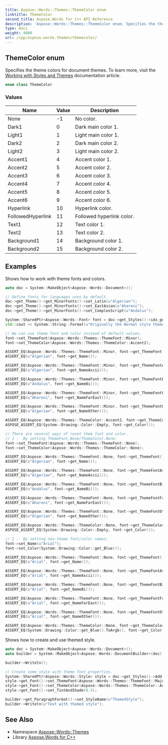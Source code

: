 ```yaml
---
title: Aspose::Words::Themes::ThemeColor enum
linktitle: ThemeColor
second_title: Aspose.Words for C++ API Reference
description: 'Aspose::Words::Themes::ThemeColor enum. Specifies the theme colors for document themes. To learn more, visit the  documentation article in C++.'
type: docs
weight: 4000
url: /cpp/aspose.words.themes/themecolor/
---
```

## ThemeColor enum


Specifies the theme colors for document themes. To learn more, visit the [Working with Styles and Themes](https://docs.aspose.com/words/cpp/working-with-styles-and-themes/) documentation article.

```cpp
enum class ThemeColor
```

### Values

| Name | Value | Description |
| --- | --- | --- |
| None | -1 | No color. |
| Dark1 | 0 | Dark main color 1. |
| Light1 | 1 | Light main color 1. |
| Dark2 | 2 | Dark main color 2. |
| Light2 | 3 | Light main color 2. |
| Accent1 | 4 | Accent color 1. |
| Accent2 | 5 | Accent color 2. |
| Accent3 | 6 | Accent color 3. |
| Accent4 | 7 | Accent color 4. |
| Accent5 | 8 | Accent color 5. |
| Accent6 | 9 | Accent color 6. |
| Hyperlink | 10 | Hyperlink color. |
| FollowedHyperlink | 11 | Followed hyperlink color. |
| Text1 | 12 | Text color 1. |
| Text2 | 13 | Text color 2. |
| Background1 | 14 | Background color 1. |
| Background2 | 15 | Background color 2. |


## Examples



Shows how to work with theme fonts and colors. 
```cpp
auto doc = System::MakeObject<Aspose::Words::Document>();

// Define fonts for languages uses by default.
doc->get_Theme()->get_MinorFonts()->set_Latin(u"Algerian");
doc->get_Theme()->get_MinorFonts()->set_EastAsian(u"Aharoni");
doc->get_Theme()->get_MinorFonts()->set_ComplexScript(u"Andalus");

System::SharedPtr<Aspose::Words::Font> font = doc->get_Styles()->idx_get(u"Normal")->get_Font();
std::cout << System::String::Format(u"Originally the Normal style theme color is: {0} and RGB color is: {1}\n", font->get_ThemeColor(), font->get_Color()) << std::endl;

// We can use theme font and color instead of default values.
font->set_ThemeFont(Aspose::Words::Themes::ThemeFont::Minor);
font->set_ThemeColor(Aspose::Words::Themes::ThemeColor::Accent2);

ASSERT_EQ(Aspose::Words::Themes::ThemeFont::Minor, font->get_ThemeFont());
ASSERT_EQ(u"Algerian", font->get_Name());

ASSERT_EQ(Aspose::Words::Themes::ThemeFont::Minor, font->get_ThemeFontAscii());
ASSERT_EQ(u"Algerian", font->get_NameAscii());

ASSERT_EQ(Aspose::Words::Themes::ThemeFont::Minor, font->get_ThemeFontBi());
ASSERT_EQ(u"Andalus", font->get_NameBi());

ASSERT_EQ(Aspose::Words::Themes::ThemeFont::Minor, font->get_ThemeFontFarEast());
ASSERT_EQ(u"Aharoni", font->get_NameFarEast());

ASSERT_EQ(Aspose::Words::Themes::ThemeFont::Minor, font->get_ThemeFontOther());
ASSERT_EQ(u"Algerian", font->get_NameOther());

ASSERT_EQ(Aspose::Words::Themes::ThemeColor::Accent2, font->get_ThemeColor());
ASPOSE_ASSERT_EQ(System::Drawing::Color::Empty, font->get_Color());

// There are several ways of reset them font and color.
// 1 -  By setting ThemeFont.None/ThemeColor.None:
font->set_ThemeFont(Aspose::Words::Themes::ThemeFont::None);
font->set_ThemeColor(Aspose::Words::Themes::ThemeColor::None);

ASSERT_EQ(Aspose::Words::Themes::ThemeFont::None, font->get_ThemeFont());
ASSERT_EQ(u"Algerian", font->get_Name());

ASSERT_EQ(Aspose::Words::Themes::ThemeFont::None, font->get_ThemeFontAscii());
ASSERT_EQ(u"Algerian", font->get_NameAscii());

ASSERT_EQ(Aspose::Words::Themes::ThemeFont::None, font->get_ThemeFontBi());
ASSERT_EQ(u"Andalus", font->get_NameBi());

ASSERT_EQ(Aspose::Words::Themes::ThemeFont::None, font->get_ThemeFontFarEast());
ASSERT_EQ(u"Aharoni", font->get_NameFarEast());

ASSERT_EQ(Aspose::Words::Themes::ThemeFont::None, font->get_ThemeFontOther());
ASSERT_EQ(u"Algerian", font->get_NameOther());

ASSERT_EQ(Aspose::Words::Themes::ThemeColor::None, font->get_ThemeColor());
ASPOSE_ASSERT_EQ(System::Drawing::Color::Empty, font->get_Color());

// 2 -  By setting non-theme font/color names:
font->set_Name(u"Arial");
font->set_Color(System::Drawing::Color::get_Blue());

ASSERT_EQ(Aspose::Words::Themes::ThemeFont::None, font->get_ThemeFont());
ASSERT_EQ(u"Arial", font->get_Name());

ASSERT_EQ(Aspose::Words::Themes::ThemeFont::None, font->get_ThemeFontAscii());
ASSERT_EQ(u"Arial", font->get_NameAscii());

ASSERT_EQ(Aspose::Words::Themes::ThemeFont::None, font->get_ThemeFontBi());
ASSERT_EQ(u"Arial", font->get_NameBi());

ASSERT_EQ(Aspose::Words::Themes::ThemeFont::None, font->get_ThemeFontFarEast());
ASSERT_EQ(u"Arial", font->get_NameFarEast());

ASSERT_EQ(Aspose::Words::Themes::ThemeFont::None, font->get_ThemeFontOther());
ASSERT_EQ(u"Arial", font->get_NameOther());

ASSERT_EQ(Aspose::Words::Themes::ThemeColor::None, font->get_ThemeColor());
ASSERT_EQ(System::Drawing::Color::get_Blue().ToArgb(), font->get_Color().ToArgb());
```


Shows how to create and use themed style. 
```cpp
auto doc = System::MakeObject<Aspose::Words::Document>();
auto builder = System::MakeObject<Aspose::Words::DocumentBuilder>(doc);

builder->Writeln();

// Create some style with theme font properties.
System::SharedPtr<Aspose::Words::Style> style = doc->get_Styles()->Add(Aspose::Words::StyleType::Paragraph, u"ThemedStyle");
style->get_Font()->set_ThemeFont(Aspose::Words::Themes::ThemeFont::Major);
style->get_Font()->set_ThemeColor(Aspose::Words::Themes::ThemeColor::Accent5);
style->get_Font()->set_TintAndShade(0.3);

builder->get_ParagraphFormat()->set_StyleName(u"ThemedStyle");
builder->Writeln(u"Text with themed style");
```

## See Also

* Namespace [Aspose::Words::Themes](../)
* Library [Aspose.Words for C++](../../)
